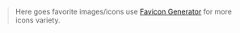 > Here goes favorite images/icons use [Favicon Generator](http://www.favicon-generator.org/) for more icons variety.
